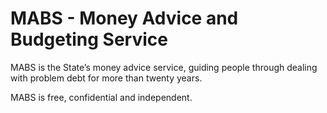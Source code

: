 # MABS - Money Advice and Budgeting Service

MABS is the State’s money advice service, guiding people through dealing with problem debt for more than twenty years.

MABS is free, confidential and independent.
